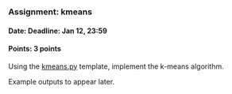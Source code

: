 ### Assignment: kmeans
#### Date: Deadline: Jan 12, 23:59
#### Points: 3 points

Using the [kmeans.py](https://github.com/ufal/npfl129/tree/master/labs/09/kmeans.py)
template, implement the k-means algorithm.

Example outputs to appear later.
